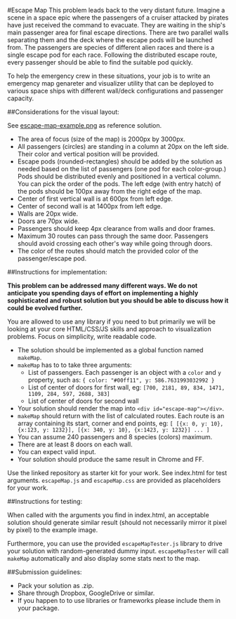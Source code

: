 #Escape Map
This problem leads back to the very distant future. Imagine a scene in a space epic where the passengers of a cruiser attacked by pirates have just received the command to evacuate. They are waiting in the ship's main passenger area for final escape directions. There are two parallel walls separating them and the deck where the escape pods will be launched from. The passengers are species of different alien races and there is a single escape pod for each race. Following the distributed escape route, every passenger should be able to find the suitable pod quickly.

To help the emergency crew in these situations, your job is to write an emergency map genareter and visualizer utility that can be deployed to various space ships with different wall/deck configurations and passenger capacity.

##Considerations for the visual layout:

See [escape-map-example.png](escape-map-example.png) as reference solution.

- The area of focus (size of the map) is 2000px by 3000px.
- All passengers (circles) are standing in a column at 20px on the left side. Their color and vertical position will be provided.
- Escape pods (rounded-rectangles) should be added by the solution as needed based on the list of passengers (one pod for each color-group.) Pods should be distributed evenly and positioned in a vertical column. You can pick the order of the pods. The left edge (with entry hatch) of the pods should be 100px away from the right edge of the map.
- Center of first vertical wall is at 600px from left edge.
- Center of second wall is at 1400px from left edge.
- Walls are 20px wide.
- Doors are 70px wide.
- Passengers should keep 4px clearance from walls and door frames.
- Maximum 30 routes can pass through the same door. Passengers should avoid crossing each other's way while going through doors.
- The color of the routes should match the provided color of the passenger/escape pod.

##Instructions for implementation:

__This problem can be addressed many different ways. We do not anticipate you spending days of effort on implementing a highly sophisticated and robust solution but you should be able to discuss how it could be evolved further.__

You are allowed to use any library if you need to but primarily we will be looking at your core HTML/CSS/JS skills and approach to visualization problems. Focus on simplicity, write readable code.

- The solution should be implemented as a global function named `makeMap`.
- `makeMap` has to to take three arguments:
	- List of passengers. Each passenger is an object with a `color` and `y` property, such as: `{ color: "#00ff11", y: 586.7631993032992 }`
	- List of center of doors for first wall, eg: `[700, 2181, 89, 834, 1471, 1109, 284, 597, 2688, 383]`
	- List of center of doors for second wall
- Your solution should render the map into `<div id="escape-map"></div>`.
- `makeMap` should return with the list of calculated routes. Each route is an array containing its start, corner and end points, eg:
`[ [{x: 0, y: 10}, {x:123, y: 1232}], [{x: 340, y: 10}, {x:1423, y: 1232}] ... ]`
- You can assume 240 passengers and 8 species (colors) maximum. 
- There are at least 8 doors on each wall.
- You can expect valid input.
- Your solution should produce the same result in Chrome and FF.

Use the linked repository as starter kit for your work. See index.html for test arguments. `escapeMap.js` and `escapeMap.css` are provided as placeholders for your work. 

##Instructions for testing:

When called with the arguments you find in index.html, an acceptable solution should generate similar result (should not necessarily mirror it pixel by pixel) to the example image. 

Furthermore, you can use the provided `escapeMapTester.js` library to drive your solution with random-generated dummy input. `escapeMapTester` will call `makeMap` automatically and also display some stats next to the map. 

##Submission guidelines:

- Pack your solution as .zip.
- Share through Dropbox, GoogleDrive or similar.
- If you happen to to use libraries or frameworks please include them in your package.
